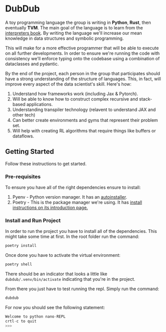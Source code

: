 # DubDub

A toy programming language the group is writing in **Python**, **Rust**, then eventually **TVM**. The main goal of the language is to learn from the [interpreters book](https://www.craftinginterpreters.com/). By writing the language we'll increase our mean knowledge in data structures and symbolic programming.

This will make for a more effective programmer that will be able to execute on all further developments. In order to ensure we're running the code with consistency we'll enforce typing onto the codebase using a combination of dataclasses and pydantic.

By the end of the project, each person in the group that participates should have a strong understanding of the structure of languages. This, in fact, will improve every aspect of the data scientist's skill. Here's how:

1. Understand how frameworks work (including Jax & Pytorch).
2. Will be able to know how to construct complex recursive and stack-based applications.
3. Understanding transpiler technology (relavent to understand JAX and other tech)
4. Can better create environments and gyms that represent their problem set.
5. Will help with creating RL algorithms that require things like buffers or dataflows.


## Getting Started

Follow these instructions to get started.

### Pre-requisites

To ensure you have all of the right dependencies ensure to install:

1. Pyenv - Python version manager. It has an [autoinstaller](https://github.com/pyenv/pyenv-installer).
2. Poetry - This is the package manager we're using. It has [install instructions on its introduction page.](https://python-poetry.org/docs/)

### Install and Run Project

In order to run the project you have to install all of the dependencies. This might take some time at first. In the root folder run the command:

```bash
poetry install
```

Once done you have to activate the virtual environment:

```bash
poetry shell
```

There should be an indicator that looks a little like `dubdub/.venv/bin/activate` indicating that you're in the project.


From there you just have to test running the repl. Simply run the command:

```py
dubdub
```

For now you should see the following statement:

```python
Welcome to python nano-REPL
crtl-c to quit
>>> 
```